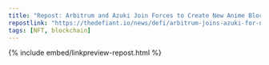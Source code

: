 ```yaml
---
title: "Repost: Arbitrum and Azuki Join Forces to Create New Anime Blockchain - The Defiant"
repostlink: "https://thedefiant.io/news/defi/arbitrum-joins-azuki-for-new-anime-web3-network"
tags: [NFT, blockchain]
---
```


{% include embed/linkpreview-repost.html %}

